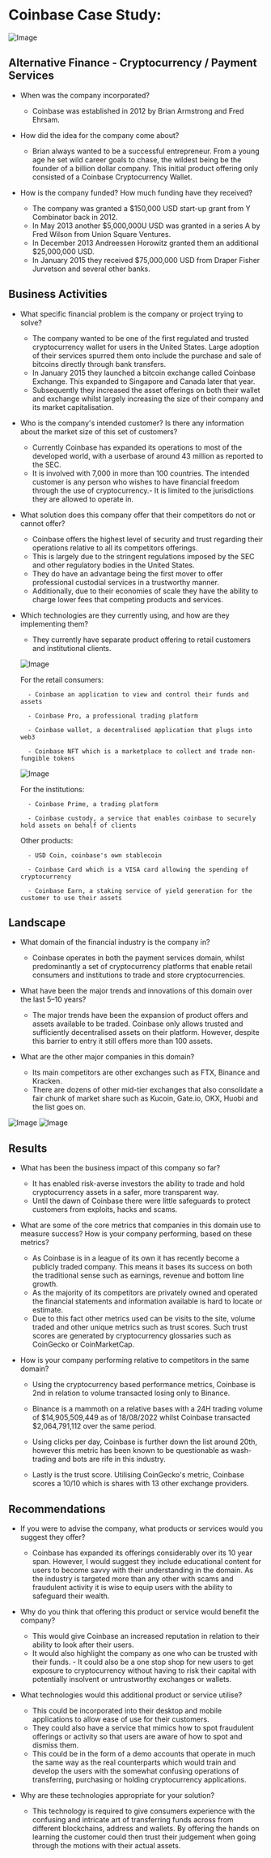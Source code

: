 # Coinbase Case Study:

![Image](coinbase.jpg)

## Alternative Finance - Cryptocurrency / Payment Services

* When was the company incorporated?

    -   Coinbase was established in 2012 by Brian Armstrong and Fred Ehrsam.

* How did the idea for the company come about?

    -   Brian always wanted to be a successful entrepreneur. From a young age he set wild career goals to chase, the wildest being be the founder of a billion dollar company. This initial product offering only consisted of a Coinbase Cryptocurrency Wallet.

* How is the company funded? How much funding have they received?

    -   The company was granted a $150,000 USD start-up grant from Y Combinator back in 2012. 
    -   In May 2013 another $5,000,000U USD was granted in a series A by Fred Wilson from Union Square Ventures. 
    -   In December 2013 Andreessen Horowitz granted them an additional $25,000,000 USD.
    -   In January 2015 they received $75,000,000 USD from Draper Fisher Jurvetson and several other banks.

## Business Activities

* What specific financial problem is the company or project trying to solve?

    -   The company wanted to be one of the first regulated and trusted cryptocurrency wallet for users in the United States. Large adoption of their services spurred them onto include the purchase and sale of bitcoins directly through bank transfers.
    -   In January 2015 they launched a bitcoin exchange called Coinbase Exchange. This expanded to Singapore and Canada later that year.
    -   Subsequently they increased the asset offerings on both their wallet and exchange whilst largely increasing the size of their company and its market capitalisation. 

* Who is the company's intended customer?  Is there any information about the market size of this set of customers?

    -   Currently Coinbase has expanded its operations to most of the developed world, with a userbase of around 43 million as reported to the SEC.
    -   It is involved with 7,000 in more than 100 countries. The intended customer is any person who wishes to have financial freedom through the use of cryptocurrency.-  It is limited to the jurisdictions they are allowed to operate in.

* What solution does this company offer that their competitors do not or cannot offer? 

    -   Coinbase offers the highest level of security and trust regarding their operations relative to all its competitors offerings. 
    -   This is largely due to the stringent regulations imposed by the SEC and other regulatory bodies in the United States. 
    -   They do have an advantage being the first mover to offer professional custodial services in a trustworthy manner. 
    -   Additionally, due to their economies of scale they have the ability to charge lower fees that competing products and services. 

* Which technologies are they currently using, and how are they implementing them? 

    -   They currently have separate product offering to retail customers and institutional clients.

   


    ![Image](coinbasewallet.png)


    For the retail consumers:

        - Coinbase an application to view and control their funds and assets

        - Coinbase Pro, a professional trading platform

        - Coinbase wallet, a decentralised application that plugs into web3

        - Coinbase NFT which is a marketplace to collect and trade non-fungible tokens


    ![Image](coinbasepro.png)


    For the institutions:

        - Coinbase Prime, a trading platform

        - Coinbase custody, a service that enables coinbase to securely hold assets on behalf of clients

    Other products:

        - USD Coin, coinbase's own stablecoin

        - Coinbase Card which is a VISA card allowing the spending of cryptocurrency

        - Coinbase Earn, a staking service of yield generation for the customer to use their assets 

## Landscape

* What domain of the financial industry is the company in?

    -   Coinbase operates in both the payment services domain, whilst predominantly a set of cryptocurrency platforms that enable retail consumers and institutions to trade and store cryptocurrencies.

* What have been the major trends and innovations of this domain over the last 5–10 years?

    -   The major trends have been the expansion of product offers and assets available to be traded. Coinbase only allows trusted and sufficiently decentralised assets on their platform. However, despite this barrier to entry it still offers more than 100 assets.

* What are the other major companies in this domain?

    -   Its main competitors are other exchanges such as FTX, Binance and Kracken. 
    -   There are dozens of other mid-tier exchanges that also consolidate a fair chunk of market share such as Kucoin, Gate.io, OKX, Huobi and the list goes on.

![Image](ftx.jpg)   ![Image](binance.jpg)

## Results

* What has been the business impact of this company so far?

    -   It has enabled risk-averse investors the ability to trade and hold cryptocurrency assets in a safer, more transparent way. 
    -   Until the dawn of Coinbase there were little safeguards to protect customers from exploits, hacks and scams. 

* What are some of the core metrics that companies in this domain use to measure success? How is your company performing, based on these metrics?

    -   As Coinbase is in a league of its own it has recently become a publicly traded company. This means it bases its success on both the traditional sense such as earnings, revenue and bottom line growth.
    -   As the majority of its competitors are privately owned and operated the financial statements and information available is hard to locate or estimate. 
    -    Due to this fact other metrics used can be visits to the site, volume traded and other unique metrics such as trust scores. Such trust scores are generated by cryptocurrency glossaries such as CoinGecko or CoinMarketCap.

* How is your company performing relative to competitors in the same domain?

    -   Using the cryptocurrency based performance metrics, Coinbase is 2nd in relation to volume transacted losing only to Binance. 
    -   Binance is a mammoth on a relative bases with a 24H trading volume of $14,905,509,449 as of 18/08/2022 whilst Coinbase transacted $2,064,791,112 over the same period.

    -   Using clicks per day, Coinbase is further down the list around 20th, however this metric has been known to be questionable as wash-trading and bots are rife in this industry. 
    
    -   Lastly is the trust score. Utilising CoinGecko's metric, Coinbase scores a 10/10  which is shares with 13 other exchange providers. 

## Recommendations

* If you were to advise the company, what products or services would you suggest they offer? 

    -   Coinbase has expanded its offerings considerably over its 10 year span.
    However, I would suggest they include educational content for users to become savvy with their understanding in the domain. As the industry is targeted more than any other with scams and fraudulent activity it is wise to equip users with the ability to safeguard their wealth. 

* Why do you think that offering this product or service would benefit the company?

    -   This would give Coinbase an increased reputation in relation to their ability to look after their users. 
    -   It would also highlight the company as one who can be trusted with their funds. -   It could also be a one stop shop for new users to get exposure to cryptocurrency without having to risk their capital with potentially insolvent or untrustworthy exchanges or wallets.

* What technologies would this additional product or service utilise?

    -   This could be incorporated into their desktop and mobile applications to allow ease of use for their customers. 
    -   They could also have a service that mimics how to spot fraudulent offerings or activity so that users are aware of how to spot and dismiss them. 
    -   This could be in the form of a demo accounts that operate in much the same way as the real counterparts which would train and develop the users with the somewhat confusing operations of transferring, purchasing or holding cryptocurrency applications.

* Why are these technologies appropriate for your solution?

    -   This technology is required to give consumers experience with the confusing and intricate art of transferring funds across from different blockchains, address and wallets. By offering the hands on learning the customer could then trust their judgement when going through the motions with their actual assets. 



